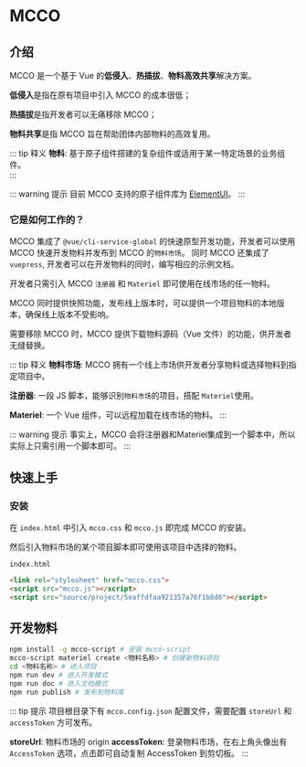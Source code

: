 # MCCO

## 介绍

MCCO 是一个基于 Vue 的**低侵入**、**热插拔**、**物料高效共享**解决方案。

**低侵入**是指在原有项目中引入 MCCO 的成本很低；

**热插拔**是指开发者可以无痛移除 MCCO；

**物料共享**是指 MCCO 旨在帮助团体内部物料的高效复用。

::: tip 释义
**物料**: 基于原子组件搭建的复杂组件或适用于某一特定场景的业务组件。  
:::

::: warning 提示
目前 MCCO 支持的原子组件库为 [ElementUI](https://element.eleme.cn/#/zh-CN/component/installation)。
:::

### 它是如何工作的？

MCCO 集成了 `@vue/cli-service-global` 的快速原型开发功能，开发者可以使用 MCCO 快速开发物料并发布到 MCCO 的`物料市场`。
同时 MCCO 还集成了 `vuepress`, 开发者可以在开发物料的同时，编写相应的示例文档。

开发者只需引入 MCCO `注册器` 和 `Materiel` 即可使用在线市场的任一物料。

MCCO 同时提供快照功能，发布线上版本时，可以提供一个项目物料的本地版本，确保线上版本不受影响。

需要移除 MCCO 时，MCCO 提供下载物料源码（Vue 文件）的功能，供开发者无缝替换。

::: tip 释义
**物料市场**: MCCO 拥有一个线上市场供开发者分享物料或选择物料到指定项目中。

**注册器**: 一段 JS 脚本，能够识别`物料市场`的项目，搭配 `Materiel`使用。

**Materiel**: 一个 Vue 组件，可以远程加载在线市场的物料。
:::

::: warning 提示
事实上，MCCO 会将注册器和Materiel集成到一个脚本中，所以实际上只需引用一个脚本即可。
:::


## 快速上手

### 安装

在 `index.html` 中引入 `mcco.css` 和 `mcco.js` 即完成 MCCO 的安装。

然后引入物料市场的某个项目脚本即可使用该项目中选择的物料。

`index.html`
``` html
<link rel="stylesheet" href="mcco.css">
<script src="mcco.js"></script>
<script src="source/project/5eaffdfaa921357a76f1b8d6"></script>
```

## 开发物料

``` bash
npm install -g mcco-script # 安装 mcco-script
mcco-script materiel create <物料名称> # 创建新物料项目
cd <物料名称> # 进入项目
npm run dev # 进入开发模式
npm run doc # 进入文档模式
npm run publish # 发布到物料库
```

::: tip 提示
项目根目录下有 `mcco.config.json` 配置文件，需要配置 `storeUrl` 和 `accessToken` 方可发布。

**storeUrl**: 物料市场的 origin
**accessToken**: 登录物料市场，在右上角头像出有 `AccessToken` 选项，点击即可自动复制 AccessToken 到剪切板。
:::
